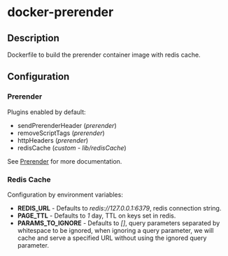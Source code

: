# docker-prerender

## Description
Dockerfile to build the prerender container image with redis cache.

## Configuration

### Prerender

Plugins enabled by default:
- sendPrerenderHeader (*prerender*)
- removeScriptTags (*prerender*)
- httpHeaders (*prerender*)
- redisCache (*custom - lib/redisCache*)

See [Prerender](https://github.com/prerender/prerender) for more documentation.

### Redis Cache

  Configuration by environment variables:

  - **REDIS_URL** - Defaults to *redis://127.0.0.1:6379*, redis connection string.
  - **PAGE_TTL** - Defaults to *1* day, TTL on keys set in redis.
  - **PARAMS_TO_IGNORE** - Defaults to *[]*, query parameters separated by
    whitespace to be ignored, when ignoring a query parameter, we will cache and
    serve a specified URL without using the ignored query parameter.

